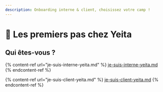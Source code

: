 ```yaml
---
description: Onboarding interne & client, choisissez votre camp !
---
```


# 👋 Les premiers pas chez Yeita

## Qui êtes-vous ?

{% content-ref url="je-suis-interne-yeita.md" %}
[je-suis-interne-yeita.md](je-suis-interne-yeita.md)
{% endcontent-ref %}

{% content-ref url="je-suis-client-yeita.md" %}
[je-suis-client-yeita.md](je-suis-client-yeita.md)
{% endcontent-ref %}
